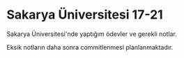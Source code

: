 # Sakarya Üniversitesi 17-21

Sakarya Üniversitesi'nde yaptığım ödevler ve gerekli notlar.

Eksik notların daha sonra commitlenmesi planlanmaktadır.

